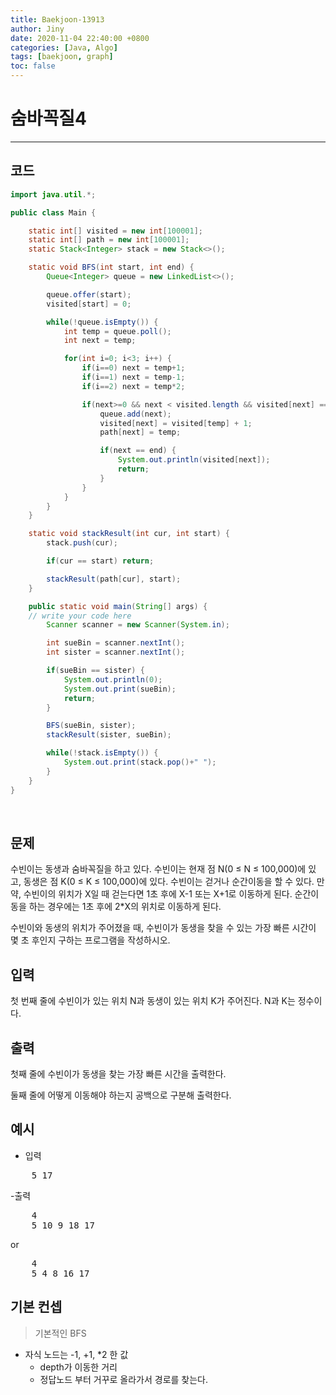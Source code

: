 ```yaml
---
title: Baekjoon-13913
author: Jiny
date: 2020-11-04 22:40:00 +0800
categories: [Java, Algo]
tags: [baekjoon, graph]
toc: false
---
```


# **숨바꼭질4**
---
## **코드**
```java
import java.util.*;

public class Main {

    static int[] visited = new int[100001];
    static int[] path = new int[100001];
    static Stack<Integer> stack = new Stack<>();

    static void BFS(int start, int end) {
        Queue<Integer> queue = new LinkedList<>();

        queue.offer(start);
        visited[start] = 0;

        while(!queue.isEmpty()) {
            int temp = queue.poll();
            int next = temp;

            for(int i=0; i<3; i++) {
                if(i==0) next = temp+1;
                if(i==1) next = temp-1;
                if(i==2) next = temp*2;

                if(next>=0 && next < visited.length && visited[next] == 0) {
                    queue.add(next);
                    visited[next] = visited[temp] + 1;
                    path[next] = temp;

                    if(next == end) {
                        System.out.println(visited[next]);
                        return;
                    }
                }
            }
        }
    }

    static void stackResult(int cur, int start) {
        stack.push(cur);

        if(cur == start) return;

        stackResult(path[cur], start);
    }

    public static void main(String[] args) {
	// write your code here
        Scanner scanner = new Scanner(System.in);

        int sueBin = scanner.nextInt();
        int sister = scanner.nextInt();

        if(sueBin == sister) {
            System.out.println(0);
            System.out.print(sueBin);
            return;
        }

        BFS(sueBin, sister);
        stackResult(sister, sueBin);

        while(!stack.isEmpty()) {
            System.out.print(stack.pop()+" ");
        }
    }
}
```   
<br/>


## **문제**

수빈이는 동생과 숨바꼭질을 하고 있다. 수빈이는 현재 점 N(0 ≤ N ≤ 100,000)에 있고, 동생은 점 K(0 ≤ K ≤ 100,000)에 있다. 수빈이는 걷거나 순간이동을 할 수 있다. 만약, 수빈이의 위치가 X일 때 걷는다면 1초 후에 X-1 또는 X+1로 이동하게 된다. 순간이동을 하는 경우에는 1초 후에 2*X의 위치로 이동하게 된다.


수빈이와 동생의 위치가 주어졌을 때, 수빈이가 동생을 찾을 수 있는 가장 빠른 시간이 몇 초 후인지 구하는 프로그램을 작성하시오.

## **입력**

첫 번째 줄에 수빈이가 있는 위치 N과 동생이 있는 위치 K가 주어진다. N과 K는 정수이다.

## **출력**

첫째 줄에 수빈이가 동생을 찾는 가장 빠른 시간을 출력한다.


둘째 줄에 어떻게 이동해야 하는지 공백으로 구분해 출력한다.

## **예시**

- 입력

<pre>
    5 17
</pre>

-출력

<pre>
    4
    5 10 9 18 17
</pre>

or

<pre>
    4
    5 4 8 16 17
</pre>

## **기본 컨셉**

> 기본적인 BFS

- 자식 노드는 -1, +1, *2 한 값
    - depth가 이동한 거리
    - 정답노드 부터 거꾸로 올라가서 경로를 찾는다.